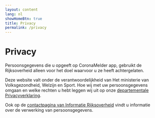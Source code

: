 ```yaml
---
layout: content
lang: nl
showHomeBtn: true
title: Privacy
permalink: /privacy
---
```


# Privacy

Persoonsgegevens die u opgeeft op CoronaMelder app, gebruikt de Rijksoverheid alleen voor het doel waarvoor u ze heeft achtergelaten.

Deze website valt onder de verantwoordelijkheid van Het ministerie van Volksgezondheid, Welzijn en Sport. Hoe wij met uw persoonsgegevens omgaan en welke rechten u hebt leggen wij uit op onze [departementale Privacyverklaring](https://www.rijksoverheid.nl/ministeries/ministerie-van-volksgezondheid-welzijn-en-sport/privacy).

Ook op de [contactpagina van Informatie Rijksoverheid](http://www.rijksoverheid.nl/contact) vindt u informatie over de verwerking van persoonsgegevens.
